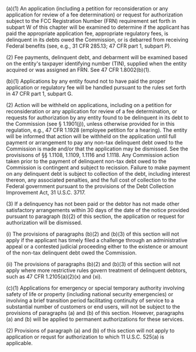 (a)(1) An application (including a petition for reconsideration or any application for review of a fee determination) or request for authorization subject to the FCC Registration Number (FRN) requirement set forth in subpart W of this chapter will be examined to determine if the applicant has paid the appropriate application fee, appropriate regulatory fees, is delinquent in its debts owed the Commission, or is debarred from receiving Federal benefits (see, e.g., 31 CFR 285.13; 47 CFR part 1, subpart P).

(2) Fee payments, delinquent debt, and debarment will be examined based on the entity's taxpayer identifying number (TIN), supplied when the entity acquired or was assigned an FRN. See 47 CFR 1.8002(b)(1).

(b)(1) Applications by any entity found not to have paid the proper application or regulatory fee will be handled pursuant to the rules set forth in 47 CFR part 1, subpart G.

(2) Action will be withheld on applications, including on a petition for reconsideration or any application for review of a fee determination, or requests for authorization by any entity found to be delinquent in its debt to the Commission (see § 1.1901(j)), unless otherwise provided for in this regulation, e.g., 47 CFR 1.1928 (employee petition for a hearing). The entity will be informed that action will be withheld on the application until full payment or arrangement to pay any non-tax delinquent debt owed to the Commission is made and/or that the application may be dismissed. See the provisisons of §§ 1.1108, 1.1109, 1.1116 and 1.1118. Any Commission action taken prior to the payment of delinquent non-tax debt owed to the Commission is contingent and subject to recission. Failure to make payment on any delinquent debt is subject to collection of the debt, including interest thereon, any associated penalties, and the full cost of collection to the Federal government pursuant to the provisions of the Debt Collection Improvement Act, 31 U.S.C. 3717.

(3) If a delinquency has not been paid or the debtor has not made other satisfactory arrangements within 30 days of the date of the notice provided pursuant to paragraph (b)(2) of this section, the application or request for authorization will be dismissed.

(i) The provisions of paragraphs (b)(2) and (b)(3) of this section will not apply if the applicant has timely filed a challenge through an administrative appeal or a contested judicial proceeding either to the existence or amount of the non-tax delinquent debt owed the Commission.

(ii) The provisions of paragraphs (b)(2) and (b)(3) of this section will not apply where more restrictive rules govern treatment of delinquent debtors, such as 47 CFR 1.2105(a)(2)(x) and (xi).
                

(c)(1) Applications for emergency or special temporary authority involving safety of life or property (including national security emergencies) or involving a brief transition period facilitating continuity of service to a substantial number of customers or end users, will not be subject to the provisions of paragraphs (a) and (b) of this section. However, paragraphs (a) and (b) will be applied to permanent authorizations for these services.

(2) Provisions of paragraph (a) and (b) of this section will not apply to application or requst for authorization to which 11 U.S.C. 525(a) is applicable.

